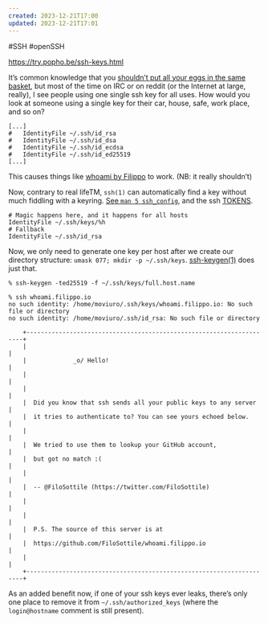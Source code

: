 ```yaml
---
created: 2023-12-21T17:00
updated: 2023-12-21T17:01
---
```

#SSH #openSSH

https://try.popho.be/ssh-keys.html

It’s common knowledge that you [shouldn’t put all your eggs in the same basket](https://en.wiktionary.org/wiki/don%27t_put_all_your_eggs_in_one_basket), but most of the time on IRC or on reddit (or the Internet at large, really), I see people using one single ssh key for all uses. How would you look at someone using a single key for their car, house, safe, work place, and so on?

```
[...]
#   IdentityFile ~/.ssh/id_rsa
#   IdentityFile ~/.ssh/id_dsa
#   IdentityFile ~/.ssh/id_ecdsa
#   IdentityFile ~/.ssh/id_ed25519
[...]
```

This causes things like [whoami by Filippo](https://whoami.filippo.io) to work. (NB: it really shouldn’t)

Now, contrary to real lifeTM, `ssh(1)` can automatically find a key without much fiddling with a keyring. [See `man 5 ssh_config`](https://man.openbsd.org/ssh_config#IdentityFile), and the ssh [TOKENS](https://man.openbsd.org/ssh_config#TOKENS).

```
# Magic happens here, and it happens for all hosts
IdentityFile ~/.ssh/keys/%h
# Fallback
IdentityFile ~/.ssh/id_rsa
```

Now, we only need to generate one key per host after we create our directory structure: `umask 077; mkdir -p ~/.ssh/keys`. [ssh-keygen(1)](https://man.openbsd.org/ssh-keygen) does just that.

```
% ssh-keygen -ted25519 -f ~/.ssh/keys/full.host.name
```

```
% ssh whoami.filippo.io
no such identity: /home/moviuro/.ssh/keys/whoami.filippo.io: No such file or directory
no such identity: /home/moviuro/.ssh/id_rsa: No such file or directory

    +---------------------------------------------------------------------+
    |                                                                     |
    |             _o/ Hello!                                              |
    |                                                                     |
    |                                                                     |
    |  Did you know that ssh sends all your public keys to any server     |
    |  it tries to authenticate to? You can see yours echoed below.       |
    |                                                                     |
    |  We tried to use them to lookup your GitHub account,                |
    |  but got no match :(                                                |
    |                                                                     |
    |  -- @FiloSottile (https://twitter.com/FiloSottile)                  |
    |                                                                     |
    |                                                                     |
    |  P.S. The source of this server is at                               |
    |  https://github.com/FiloSottile/whoami.filippo.io                   |
    |                                                                     |
    +---------------------------------------------------------------------+
```

As an added benefit now, if one of your ssh keys ever leaks, there’s only one place to remove it from `~/.ssh/authorized_keys` (where the `login@hostname` comment is still present).